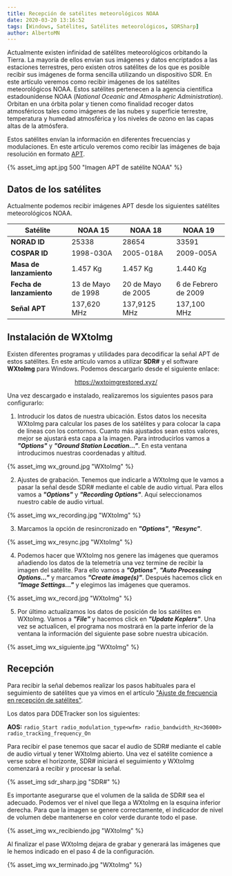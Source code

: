 ```yaml
---
title: Recepción de satélites meteorológicos NOAA
date: 2020-03-20 13:16:52
tags: [Windows, Satélites, Satélites meteorológicos, SDRSharp]
author: AlbertoMN
---
```


Actualmente existen infinidad de satélites meteorológicos orbitando la Tierra. La mayoría de ellos envían sus imágenes y datos encriptados a las estaciones terrestres, pero existen otros satélites de los que es posible recibir sus imágenes de forma sencilla utilizando un dispositivo SDR. En este artículo veremos como recibir imágenes de los satélites meteorológicos NOAA. Estos satélites pertenecen a la agencia científica estadounidense NOAA (*National Oceanic and Atmospheric Administration*). Orbitan en una órbita polar y tienen como finalidad recoger datos atmosféricos tales como imágenes de las nubes y superficie terrestre, temperatura y humedad atmosférica y los niveles de ozono en las capas altas de la atmósfera.

Estos satélites envían la información en diferentes frecuencias y modulaciones. En este articulo veremos como recibir las imágenes de baja resolución en formato [APT](https://en.wikipedia.org/wiki/Automatic_picture_transmission).

<!-- more -->

{% asset_img apt.jpg 500 "Imagen APT de satélite NOAA" %}


## Datos de los satélites

Actualmente podemos recibir imágenes APT desde los siguientes satélites meteorológicos NOAA.

| Satélite        | NOAA 15 | NOAA 18 | NOAA 19 |
|-----------------|---|---|---|
| **NORAD ID**    | 25338 | 28654 | 33591 |
| **COSPAR ID**   | 1998-030A | 2005-018A | 2009-005A |
| **Masa de lanzamiento** | 1.457 Kg | 1.457 Kg | 1.440 Kg |
| **Fecha de lanzamiento** | 13 de Mayo de 1998 | 20 de Mayo de 2005 | 6 de Febrero de 2009 |
| **Señal APT**   | 137,620 MHz | 137,9125 MHz | 137,100 MHz |


## Instalación de WXtoImg

Existen diferentes programas y utilidades para decodificar la señal APT de estos satélites. En este artículo vamos a utilizar **SDR#** y el software **WXtoImg** para Windows. Podemos descargarlo desde el siguiente enlace:

[<center>https://wxtoimgrestored.xyz/</center>](https://wxtoimgrestored.xyz/)

Una vez descargado e instalado, realizaremos los siguientes pasos para configurarlo:

1. Introducir los datos de nuestra ubicación. Estos datos los necesita WXtoImg para calcular los pases de los satélites y para colocar la capa de líneas con los contornos. Cuanto más ajustados sean estos valores, mejor se ajustará esta capa a la imagen. Para introducirlos vamos a _**\"Options\"**_ y _**\"Ground Station Location...\"**_. En esta ventana introducimos nuestras coordenadas y altitud.

{% asset_img wx_ground.jpg "WXtoImg" %}

2. Ajustes de grabación. Tenemos que indicarle a WXtoImg que le vamos a pasar la señal desde SDR# mediante el cable de audio virtual. Para ellos vamos a _**\"Options\"**_ y _**\"Recording Options\"**_. Aquí seleccionamos nuestro cable de audio virtual.

{% asset_img wx_recording.jpg "WXtoImg" %}

3. Marcamos la opción de resincronizado en _**\"Options\"**_, _**\"Resync\"**_.

{% asset_img wx_resync.jpg "WXtoImg" %}

4. Podemos hacer que WXtoImg nos genere las imágenes que queramos añadiendo los datos de la telemetría una vez termine de recibir la imagen del satélite. Para ello vamos a _**\"Options\"**_, _**\"Auto Processing Options...\"**_ y marcamos _**\"Create image(s)\"**_. Después hacemos click en _**\"Image Settings...\"**_ y elegimos las imágenes que queramos.

{% asset_img wx_record.jpg "WXtoImg" %}

5. Por último actualizamos los datos de posición de los satélites en WXtoImg. Vamos a _**\"File\"**_ y hacemos click en _**\"Update Keplers\"**_. Una vez se actualicen, el programa nos mostrará en la parte inferior de la ventana la información del siguiente pase sobre nuestra ubicación.

{% asset_img wx_siguiente.jpg "WXtoImg" %}


## Recepción

Para recibir la señal debemos realizar los pasos habituales para el seguimiento de satélites que ya vimos en el artículo ["Ajuste de frecuencia en recepción de satélites"](https://sdr-es.com/2020/02/18/ajuste-frecuencia-doppler-orbitron/).

Los datos para DDETracker son los siguientes:

**AOS:**
    ```
    radio_Start
    radio_modulation_type<wfm>
    radio_bandwidth_Hz<36000>
    radio_tracking_frequency_On
    ```

Para recibir el pase tenemos que sacar el audio de SDR# mediante el cable de audio virtual y tener WXtoImg abierto. Una vez el satélite comience a verse sobre el horizonte, SDR# iniciará el seguimiento y WXtoImg comenzará a recibir y procesar la señal.

{% asset_img sdr_sharp.jpg "SDR#" %}

Es importante asegurarse que el volumen de la salida de SDR# sea el adecuado. Podemos ver el nivel que llega a WXtoImg en la esquina inferior derecha. Para que la imagen se genere correctamente, el indicador de nivel de volumen debe mantenerse en color verde durante todo el pase.

{% asset_img wx_recibiendo.jpg "WXtoImg" %}

Al finalizar el pase WXtoImg dejara de grabar y generará las imágenes que le hemos indicado en el paso 4 de la configuración.

{% asset_img wx_terminado.jpg "WXtoImg" %}
